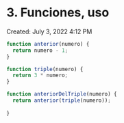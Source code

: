 # 3. Funciones, uso

Created: July 3, 2022 4:12 PM

```jsx
function anterior(numero) {
  return numero - 1;
}

function triple(numero) {
  return 3 * numero;
}

function anteriorDelTriple(numero) {
  return anterior(triple(numero));
  
}
```